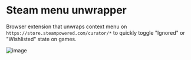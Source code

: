 # Steam menu unwrapper

Browser extension that unwraps context menu on
`https://store.steampowered.com/curator/*` to quickly toggle "Ignored" or
"Wishlisted" state on games.

![image](https://github.com/user-attachments/assets/304c9c3c-4f9d-43e9-8e35-cfa092a2d23d)
